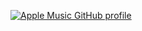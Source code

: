 [![Apple Music GitHub profile](https://music-profile.rayriffy.com/theme/dark.svg?uid=000728.8241973810ee41b0a53db5856d39e118.2340)](https://github.com/rayriffy/apple-music-github-profile)
